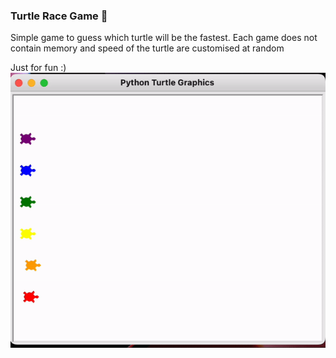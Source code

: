 ### Turtle Race Game :turtle:

Simple game to guess which turtle will be the fastest. Each game does not contain memory and speed of the turtle are customised at random

Just for fun :) <br>
![](./turtle_game.gif)
